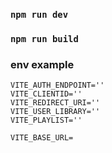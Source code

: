 ### `npm run dev`


### `npm run build`


### env example
```TS
VITE_AUTH_ENDPOINT=''
VITE_CLIENTID=''
VITE_REDIRECT_URI=''
VITE_USER_LIBRARY=''
VITE_PLAYLIST=''

VITE_BASE_URL=
```